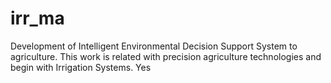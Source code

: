 # irr_ma
Development of Intelligent Environmental Decision Support System  to agriculture. This work is related with precision agriculture technologies and begin with Irrigation Systems.
Yes

